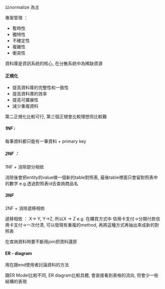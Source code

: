 以normalize 為主

專案管理 ： 
- 暫時性
- 獨特性
- 不確定性
- 複雜性
- 衝突性

資料庫是資訊系統的核心, 在分散系統中為稀缺資源

#### 正規化  
- 提高資料庫的完整性和一致性
- 提高資料庫的效率
- 提高可擴展性
- 減少重複資料

第二正規化比較可行, 第三個正規會比較理想但比較難

##### 1NF : 
每筆資料都只能有一筆資料 + primary key

##### 2NF ： 
1NF + 消除部分相依

消除後會把entity的value做一個新的table對照表, 最後table裡面只會留對照表中的數字
e.g.透過對照表id去查詢商品名


##### 3NF

2NF + 消除遞移相依

遞移相依 ： X-> Y, Y->Z, 所以X -> Z
e.g. 在購買方式中 信用卡支付->分期付款信用卡支付->一次付清, 可以發現有重複的method, 再將這種方式再抽出來成新的對照表

在查詢資料時要不斷用join把資料還原


#### ER - diagram
用在跟end使用者討論資料的方法

跟ER Model比較不同, ER diagram比較具體, 會直接看到表格的流向, 但會少一些結構的表現


